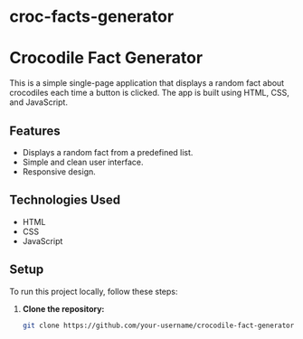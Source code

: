 # croc-facts-generator

# Crocodile Fact Generator

This is a simple single-page application that displays a random fact about crocodiles each time a button is clicked. The app is built using HTML, CSS, and JavaScript.

## Features

- Displays a random fact from a predefined list.
- Simple and clean user interface.
- Responsive design.

## Technologies Used

- HTML
- CSS
- JavaScript

## Setup

To run this project locally, follow these steps:

1. **Clone the repository:**

   ```bash
   git clone https://github.com/your-username/crocodile-fact-generator.git
